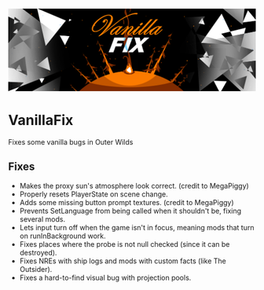 ![cover image](cover.png)

# VanillaFix
Fixes some vanilla bugs in Outer Wilds

## Fixes
- Makes the proxy sun's atmosphere look correct. (credit to MegaPiggy)
- Properly resets PlayerState on scene change.
- Adds some missing button prompt textures. (credit to MegaPiggy)
- Prevents SetLanguage from being called when it shouldn't be, fixing several mods.
- Lets input turn off when the game isn't in focus, meaning mods that turn on runInBackground work.
- Fixes places where the probe is not null checked (since it can be destroyed).
- Fixes NREs with ship logs and mods with custom facts (like The Outsider).
- Fixes a hard-to-find visual bug with projection pools.